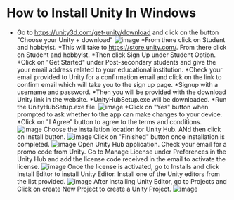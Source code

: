 # How to Install Unity In Windows

* Go to https://unity3d.com/get-unity/download and click on the button "Choose your Unity + download"
![image](https://user-images.githubusercontent.com/7041610/189507188-4bc13529-1d30-4af0-8988-9904443625f2.png)
*From there click on Student and hobbyist.
*This will take to https://store.unity.com/. From there click on Student and hobbyist.
*Then click Sign Up under Student Option. 
*Click on "Get Started" under Post-secondary students and give the your email address related to your educational institution.
*Check your email provided to Unity for a confirmation email and click on the link to confirm email which will take you to the sign up page.
*Signup with a username and password.
*Then you will be provided with the download Unity link in the website.
*UnityHubSetup.exe will be downloaded.
*Run the UnityHubSetup.exe file.
![image](https://user-images.githubusercontent.com/7041610/189507457-485c4b6e-75de-4a6d-85db-ad449a3ae027.png)
*Click on "Yes" button when prompted to ask whether to the app can make changes to your device.
*Click on "I Agree" button to agree to the terms and conditions.
![image](https://user-images.githubusercontent.com/7041610/189507517-0e1722d5-1c9a-4f39-8b9e-a0dacccf4744.png)
Choose the installation location for Unity Hub. ANd then click on Install button.
![image](https://user-images.githubusercontent.com/7041610/189507541-ee4a18d2-abf3-477b-9a9b-34b79ba8adee.png)
Click on "Finished" button once installation is completed.
![image](https://user-images.githubusercontent.com/7041610/189507568-3bdb3316-f6c8-40ff-8159-47321b45c409.png)
Open Unity Hub application.
Check your email for a promo code from Unity. 
Go to Manage License under Preferences in the Unity Hub and add the license code received in the email to activate the license.
![image](https://user-images.githubusercontent.com/7041610/189507764-11bcb9ea-fbb3-4238-a94c-53636d14f5f8.png)
Once the license is activated, go to Installs and click Install Editor to install Unity Editor. 
Install one of the Unity editors from the list provided.
![image](https://user-images.githubusercontent.com/7041610/189507887-6b802f36-bc2c-475f-b9c6-b57d2c340e9f.png)
After installing Unity Editor, go to Projects and Click on create New Project to create a Unity Project.
![image](https://user-images.githubusercontent.com/7041610/189507946-01a118bd-dba4-4d20-88a5-4e78e4bc4bc6.png)


